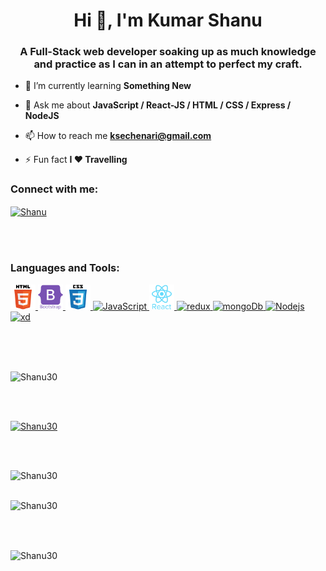 <h1 align="center">Hi 👋, I'm Kumar Shanu</h1>
<h3 align="center">A Full-Stack web developer soaking up as much knowledge and practice as I can in an attempt to perfect my craft.</h3>


- 🌱 I’m currently learning **Something New**

- 💬 Ask me about **JavaScript / React-JS / HTML / CSS / Express / NodeJS**

- 📫 How to reach me **ksechenari@gmail.com**

- ⚡ Fun fact **I ❤️ Travelling**

<h3 align="left">Connect with me:</h3>
<p align="left">

<a href="https://www.linkedin.com/in/kumar-shanu-a73636140/" target="blank"><img align="center" src="https://cdn.jsdelivr.net/npm/simple-icons@3.0.1/icons/linkedin.svg" alt="Shanu" height="30" width="40" /></a>

</p>

</br>
</br>

<h3 align="left">Languages and Tools:</h3>
<p align="left"> 
<a href="https://www.w3.org/html/" target="_blank"> <img src="https://raw.githubusercontent.com/devicons/devicon/master/icons/html5/html5-original-wordmark.svg" alt="html5" width="40" height="40"margin-right="50"/> </a> 
<a href="https://getbootstrap.com" target="_blank"> <img src="https://raw.githubusercontent.com/devicons/devicon/master/icons/bootstrap/bootstrap-plain-wordmark.svg" alt="bootstrap" width="40" height="40"/> </a> 
<a href="https://www.w3schools.com/css/" target="_blank"> <img src="https://raw.githubusercontent.com/devicons/devicon/master/icons/css3/css3-original-wordmark.svg" alt="css3" width="40" height="40"/> </a> 
<a href="https://www.javascript.com/" target="_blank"> <img src="https://cdn.worldvectorlogo.com/logos/logo-javascript.svg" alt="JavaScript" width="40" height="40"/> </a> 
<a href="https://reactjs.org/" target="_blank"> <img src="https://raw.githubusercontent.com/devicons/devicon/master/icons/react/react-original-wordmark.svg" alt="react" width="40" height="40"/> </a> 
<a href="https://redux.js.org/" target="_blank"> <img src="https://cdn.worldvectorlogo.com/logos/redux.svg" alt="redux" width="40" height="40"/> </a> 
<a href="https://www.mongodb.com/" target="_blank"> <img src="https://www.vectorlogo.zone/logos/mongodb/mongodb-icon.svg" alt="mongoDb" width="40" height="40"/> </a> 
<a href="https://nodejs.org/en/" target="_blank"> <img src="https://cdn.worldvectorlogo.com/logos/nodejs-icon.svg" alt="Nodejs" width="40" height="40"/> </a> 
<a href="https://expressjs.com/" target="_blank"> <img src="https://www.vectorlogo.zone/logos/expressjs/expressjs-icon.svg" alt="xd" width="40" height="40"/> </a> 
</p>
</hr>
</br>
</br>
</br>
<p align="left"> <img src="https://komarev.com/ghpvc/?username=Shanu30&label=Profile%20views&color=yellow&style=flat" alt="Shanu30" /> </p>
</br>
</br>
<p align="left"> <a href="https://github.com/ryo-ma/github-profile-trophy"><img src="https://github-profile-trophy.vercel.app/?username=Shanu30" alt="Shanu30" /></a> </p>
</br>
</br>
<p><img align="left" src="https://github-readme-stats.vercel.app/api/top-langs?username=Shanu30&show_icons=true&locale=en&layout=compact" alt="Shanu30" /></p>
</br>
</br>
<p>&nbsp;<img align="left" src="https://github-readme-stats.vercel.app/api?username=Shanu30&show_icons=true&locale=en" alt="Shanu30" /></p>
</br>
</br>
<p><img align="center" src="https://github-readme-streak-stats.herokuapp.com/?user=Shanu30&" alt="Shanu30" /></p>
